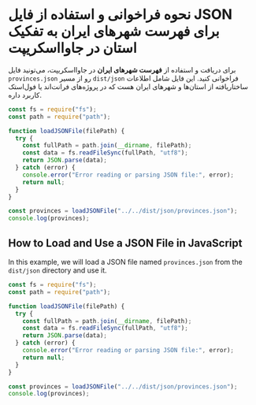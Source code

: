 # نحوه فراخوانی و استفاده از فایل JSON برای فهرست شهرهای ایران به تفکیک استان در جاوااسکریپت

برای دریافت و استفاده از **فهرست شهرهای ایران** در جاوااسکریپت، می‌تونید فایل `provinces.json` رو از مسیر `dist/json` فراخوانی کنید. این فایل شامل اطلاعات ساختاریافته از استان‌ها و شهرهای ایران هست که در پروژه‌های فرانت‌اند یا فول‌استک کاربرد داره.

```javascript
const fs = require("fs");
const path = require("path");

function loadJSONFile(filePath) {
  try {
    const fullPath = path.join(__dirname, filePath);
    const data = fs.readFileSync(fullPath, "utf8");
    return JSON.parse(data);
  } catch (error) {
    console.error("Error reading or parsing JSON file:", error);
    return null;
  }
}

const provinces = loadJSONFile("../../dist/json/provinces.json");
console.log(provinces);
```

## How to Load and Use a JSON File in JavaScript

In this example, we will load a JSON file named `provinces.json` from the `dist/json` directory and use it.

```javascript
const fs = require("fs");
const path = require("path");

function loadJSONFile(filePath) {
  try {
    const fullPath = path.join(__dirname, filePath);
    const data = fs.readFileSync(fullPath, "utf8");
    return JSON.parse(data);
  } catch (error) {
    console.error("Error reading or parsing JSON file:", error);
    return null;
  }
}

const provinces = loadJSONFile("../../dist/json/provinces.json");
console.log(provinces);
```
